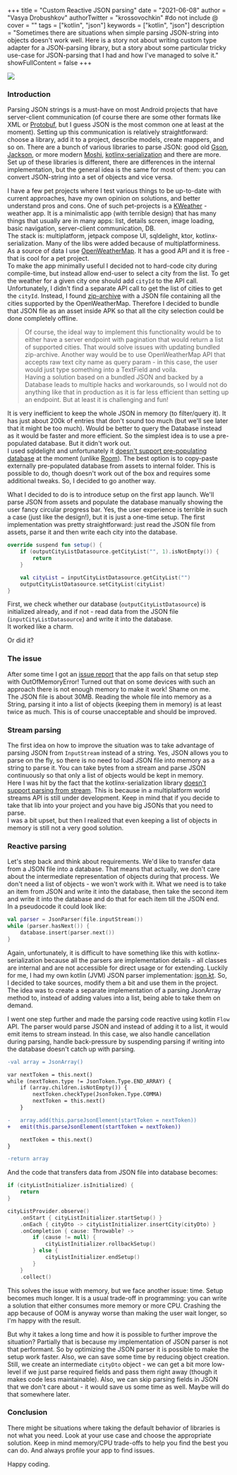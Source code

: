 +++
title = "Custom Reactive JSON parsing"
date = "2021-06-08"
author = "Vasya Drobushkov"
authorTwitter = "krossovochkin" #do not include @
cover = ""
tags = ["kotlin", "json"]
keywords = ["kotlin", "json"]
description = "Sometimes there are situations when simple parsing JSON-string into objects doesn't work well. Here is a story not about writing custom type adapter for a JSON-parsing library, but a story about some particular tricky use-case for JSON-parsing that I had and how I've managed to solve it."
showFullContent = false
+++

[![](https://img.shields.io/badge/kotlinweekly-254-purple#badge)](https://mailchi.mp/kotlinweekly/kotlin-weekly-254)

### Introduction

Parsing JSON strings is a must-have on most Android projects that have server-client communication (of course there are some other formats like XML or [Protobuf](https://developers.google.com/protocol-buffers), but I guess JSON is the most common one at least at the moment). Setting up this communication is relatively straightforward: choose a library, add it to a project, describe models, create mappers, and so on. There are a bunch of various libraries to parse JSON: good old [Gson](https://github.com/google/gson), [Jackson](https://github.com/FasterXML/jackson), or more modern [Moshi](https://github.com/square/moshi), [kotlinx-serialization](https://github.com/Kotlin/kotlinx.serialization) and there are more. Set up of these libraries is different, there are differences in the internal implementation, but the general idea is the same for most of them: you can convert JSON-string into a set of objects and vice versa.

I have a few pet projects where I test various things to be up-to-date with current approaches, have my own opinion on solutions, and better understand pros and cons. One of such pet-projects is a [KWeather](https://github.com/krossovochkin/KWeather) - weather app. It is a minimalistic app (with terrible design) that has many things that usually are in many apps: list, details screen, image loading, basic navigation, server-client communication, DB.  
The stack is: multiplatform, jetpack compose UI, sqldelight, ktor, kotlinx-serialization. Many of the libs were added because of multiplatforminess.  
As a source of data I use [OpenWeatherMap](https://openweathermap.org/api). It has a good API and it is free - that is cool for a pet project.  
To make the app minimally useful I decided not to hard-code city during compile-time, but instead allow end-user to select a city from the list. To get the weather for a given city one should add `cityId` to the API call. Unfortunately, I didn't find a separate API call to get the list of cities to get the `cityId`. Instead, I found [zip-archive](http://bulk.openweathermap.org/sample/) with a JSON file containing all the cities supported by the OpenWeatherMap. Therefore I decided to bundle that JSON file as an asset inside APK so that all the city selection could be done completely offline.  

> Of course, the ideal way to implement this functionality would be to either have a server endpoint with pagination that would return a list of supported cities. That would solve issues with updating bundled zip-archive. Another way would be to use OpenWeatherMap API that accepts raw text city name as query param - in this case, the user would just type something into a TextField and voila.  
Having a solution based on a bundled JSON and backed by a Database leads to multiple hacks and workarounds, so I would not do anything like that in production as it is far less efficient than setting up an endpoint. But at least it is challenging and fun!

It is very inefficient to keep the whole JSON in memory (to filter/query it). It has just about 200k of entries that don't sound too much (but we'll see later that it might be too much). Would be better to query the Database instead as it would be faster and more efficient. So the simplest idea is to use a pre-populated database. But it didn't work out.  
I used sqldelight and unfortunately it [doesn't support pre-populating database](https://stackoverflow.com/a/57363143/1533933) at the moment (unlike [Room](https://medium.com/androiddevelopers/packing-the-room-pre-populate-your-database-with-this-one-method-333ae190e680#:~:text=Starting%20with%20Room%202.2%20(currently,of%20your%20pre-packaged%20database))). The best option is to copy-paste externally pre-populated database from assets to internal folder. This is possible to do, though doesn't work out of the box and requires some additional tweaks. So, I decided to go another way. 

What I decided to do is to introduce setup on the first app launch. We'll parse JSON from assets and populate the database manually showing the user fancy circular progress bar. Yes, the user experience is terrible in such a case (just like the design!), but it is just a one-time setup.
The first implementation was pretty straightforward: just read the JSON file from assets, parse it and then write each city into the database. 

```kotlin
override suspend fun setup() {
	if (outputCityListDatasource.getCityList("", 1).isNotEmpty()) {
		return
	}

	val cityList = inputCityListDatasource.getCityList("")
	outputCityListDatasource.setCityList(cityList)
}
```

First, we check whether our database (`outputCityListDatasource`) is initialized already, and if not - read data from the JSON file (`inputCityListDatasource`) and write it into the database.  
It worked like a charm.  

Or did it?

### The issue

After some time I got an [issue report](https://github.com/krossovochkin/KWeather/issues/1) that the app fails on that setup step with OutOfMemoryError! Turned out that on some devices with such an approach there is not enough memory to make it work! Shame on me.  
The JSON file is about 30MB. Reading the whole file into memory as a String, parsing it into a list of objects (keeping them in memory) is at least twice as much. This is of course unacceptable and should be improved.

### Stream parsing

The first idea on how to improve the situation was to take advantage of parsing JSON from `InputStream` instead of a string. Yes, JSON allows you to parse on the fly, so there is no need to load JSON file into memory as a string to parse it. You can take bytes from a stream and parse JSON continuously so that only a list of objects would be kept in memory.  
Here I was hit by the fact that the kotlinx-serialization library [doesn't support parsing from stream](https://github.com/Kotlin/kotlinx.serialization/issues/204). This is because in a multiplatform world streams API is still under development. Keep in mind that if you decide to take that lib into your project and you have big JSONs that you need to parse.  
I was a bit upset, but then I realized that even keeping a list of objects in memory is still not a very good solution.

### Reactive parsing

Let's step back and think about requirements. We'd like to transfer data from a JSON file into a database. That means that actually, we don't care about the intermediate representation of objects during that process. We don't need a list of objects - we won't work with it. What we need is to take an item from JSON and write it into the database, then take the second item and write it into the database and do that for each item till the JSON end.  
In a pseudocode it could look like:
```kotlin
val parser = JsonParser(file.inputStream())
while (parser.hasNext()) {
    database.insert(parser.next())
}
```

Again, unfortunately, it is difficult to have something like this with kotlinx-serialization because all the parsers are implementation details - all classes are internal and are not accessible for direct usage or for extending. Luckily for me, I had my own kotlin (JVM) JSON parser implementation: [json.kt](https://github.com/krossovochkin/json.kt). So, I decided to take sources, modify them a bit and use them in the project.  
The idea was to create a separate implementation of a parsing JsonArray method to, instead of adding values into a list, being able to take them on demand.  

I went one step further and made the parsing code reactive using kotlin `Flow` API. The parser would parse JSON and instead of adding it to a list, it would emit items to stream instead. In this case, we also handle cancellation during parsing, handle back-pressure by suspending parsing if writing into the database doesn't catch up with parsing.

```diff
-val array = JsonArray()

var nextToken = this.next()
while (nextToken.type != JsonToken.Type.END_ARRAY) {
	if (array.children.isNotEmpty()) {
		nextToken.checkType(JsonToken.Type.COMMA)
		nextToken = this.next()
	}

-	array.add(this.parseJsonElement(startToken = nextToken))
+   emit(this.parseJsonElement(startToken = nextToken))

	nextToken = this.next()
}

-return array
```

And the code that transfers data from JSON file into database becomes:

```kotlin
if (cityListInitializer.isInitialized) {
	return
}

cityListProvider.observe()
	.onStart { cityListInitializer.startSetup() }
	.onEach { cityDto -> cityListInitializer.insertCity(cityDto) }
	.onCompletion { cause: Throwable? ->
		if (cause != null) {
			cityListInitializer.rollbackSetup()
		} else {
			cityListInitializer.endSetup()
		}
	}
	.collect()
```

This solves the issue with memory, but we face another issue: time. Setup becomes much longer. It is a usual trade-off in programming: you can write a solution that either consumes more memory or more CPU. Crashing the app because of OOM is anyway worse than making the user wait longer, so I'm happy with the result.  

But why it takes a long time and how it is possible to further improve the situation? Partially that is because my implementation of JSON parser is not that performant. So by optimizing the JSON parser it is possible to make the setup work faster. Also, we can save some time by reducing object creation. Still, we create an intermediate `cityDto` object - we can get a bit more low-level if we just parse required fields and pass them right away (though it makes code less maintainable). Also, we can skip parsing fields in JSON that we don't care about - it would save us some time as well. Maybe will do that somewhere later.

### Conclusion

There might be situations where taking the default behavior of libraries is not what you need. Look at your use case and choose the appropriate solution. Keep in mind memory/CPU trade-offs to help you find the best you can do. And always profile your app to find issues.

Happy coding.
